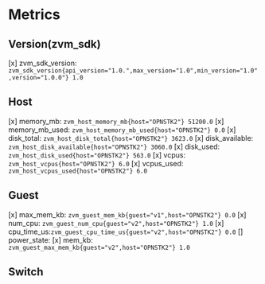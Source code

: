 # Metrics

## Version(zvm_sdk)
[x] zvm_sdk_version: 
    `zvm_sdk_version{api_version="1.0.",max_version="1.0",min_version="1.0",version="1.0.0"} 1.0`

## Host
[x] memory_mb: `zvm_host_memory_mb{host="OPNSTK2"} 51200.0`
[x] memory_mb_used: `zvm_host_memory_mb_used{host="OPNSTK2"} 0.0`
[x] disk_total: `zvm_host_disk_total{host="OPNSTK2"} 3623.0`
[x] disk_available: `zvm_host_disk_available{host="OPNSTK2"} 3060.0`
[x] disk_used: `zvm_host_disk_used{host="OPNSTK2"} 563.0`
[x] vcpus: `zvm_host_vcpus{host="OPNSTK2"} 6.0`
[x] vcpus_used: `zvm_host_vcpus_used{host="OPNSTK2"} 6.0`

## Guest
[x] max_mem_kb: `zvm_guest_mem_kb{guest="v1",host="OPNSTK2"} 0.0`
[x] num_cpu: `zvm_guest_num_cpu{guest="v2",host="OPNSTK2"} 1.0`
[x] cpu_time_us:`zvm_guest_cpu_time_us{guest="v2",host="OPNSTK2"} 0.0`
[] power_state: 
[x] mem_kb: `zvm_guest_max_mem_kb{guest="v2",host="OPNSTK2"} 1.0`

## Switch